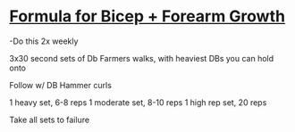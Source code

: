 # [Formula for Bicep + Forearm Growth](https://mobile.twitter.com/AJA_Cortes/status/1022730759134576640)

-Do this 2x weekly

3x30 second sets of Db Farmers walks, with heaviest DBs you can hold onto 

Follow w/ DB Hammer curls

1 heavy set, 6-8 reps
1 moderate set, 8-10 reps 
1 high rep set, 20 reps

Take all sets to failure
